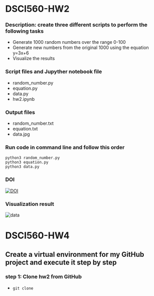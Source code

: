 # DSCI560-HW2

### Description: create three different scripts to perform the following tasks
- Generate 1000 random numbers over the range 0-100 
- Generate new numbers from the original 1000 using the equation y=3x+6 
- Visualize the results 

### Script files and Jupyther notebook file
- random_number.py
- equation.py 
- data.py
- hw2.ipynb

### Output files
- random_number.txt
- equation.txt
- data.jpg

### Run code in command line and follow this order
``` 
python3 random_number.py
python3 equation.py 
python3 data.py
```

### DOI
[![DOI](https://zenodo.org/badge/296792546.svg)](https://zenodo.org/badge/latestdoi/296792546)

### Visualization result
![data](https://user-images.githubusercontent.com/56018075/94214214-c9efc800-fe8d-11ea-9611-30e2515a2383.jpg)


# DSCI560-HW4

## Create a virtual environment for my GitHub project and execute it step by step

### step 1: Clone hw2 from GitHub
- `git clone `
